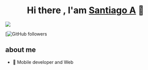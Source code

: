 
<div align="center">
<h1 align="center">Hi there , I'am <a href="https://github.com/tiagoARTF/tiagoARTF">Santiago A</a> 👋</h1>
</div>
<img src="https://i.imgur.com/weNbhGZ.png">


[![GitHub followers](https://github.com/tiagoARTF/tiagoARTF)

## about me

- 📲 Mobile developer and Web
<br>
